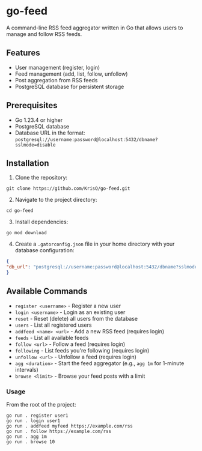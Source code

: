# go-feed

A command-line RSS feed aggregator written in Go that allows users to manage and follow RSS feeds.

## Features

- User management (register, login)
- Feed management (add, list, follow, unfollow)
- Post aggregation from RSS feeds
- PostgreSQL database for persistent storage

## Prerequisites

- Go 1.23.4 or higher
- PostgreSQL database
- Database URL in the format: `postgresql://username:password@localhost:5432/dbname?sslmode=disable`

## Installation

1. Clone the repository:
```
git clone https://github.com/KrisQ/go-feed.git
```
2. Navigate to the project directory:
```
cd go-feed
```
3. Install dependencies:
```
go mod download
```
4. Create a `.gatorconfig.json` file in your home directory with your database configuration:

```json
{
"db_url": "postgresql://username:password@localhost:5432/dbname?sslmode=disable"
}
```

## Available Commands

- `register <username>` - Register a new user
- `login <username>` - Login as an existing user
- `reset` - Reset (delete) all users from the database
- `users` - List all registered users
- `addfeed <name> <url>` - Add a new RSS feed (requires login)
- `feeds` - List all available feeds
- `follow <url>` - Follow a feed (requires login)
- `following` - List feeds you're following (requires login)
- `unfollow <url>` - Unfollow a feed (requires login)
- `agg <duration>` - Start the feed aggregator (e.g., `agg 1m` for 1-minute intervals)
- `browse <limit>` - Browse your feed posts with a limit

### Usage

From the root of the project:

```
go run . register user1
go run . login user1
go run . addfeed myfeed https://example.com/rss
go run . follow https://example.com/rss
go run . agg 1m
go run . browse 10
```
